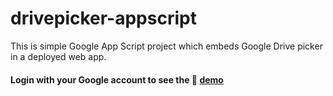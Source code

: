 # drivepicker-appscript
This is simple Google App Script project which embeds Google Drive picker in a deployed web app.

#### Login with your Google account to see the :book: [demo](https://script.google.com/macros/s/AKfycbz3kkMFOk1P83gvFvyMnTVGKkjMqy71n4bJzi2GCUGrpCQWhKE/exec)

